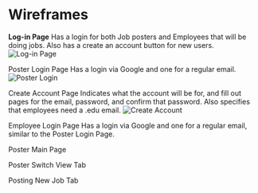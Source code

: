 # Wireframes

**Log-in Page**
Has a login for both Job posters and Employees that will be doing jobs. Also has a create an account button for new users.
![Log-in Page](https://github.com/user-attachments/assets/bb6e234e-c710-4219-887e-4a83b01ef9d8)

Poster Login Page
Has a login via Google and one for a regular email.
![Poster Login](https://github.com/user-attachments/assets/35b595cd-097c-494d-a3ce-327925d0b0de)

Create Account Page
Indicates what the account will be for, and fill out pages for the email, password, and confirm that password. Also specifies that employees need a .edu email.
![Create Account](https://github.com/user-attachments/assets/d8007099-25c7-4afc-8a50-5a9645165497)

Employee Login Page
Has a login via Google and one for a regular email, similar to the Poster Login Page.


Poster Main Page



Poster Switch View Tab



Posting New Job Tab

